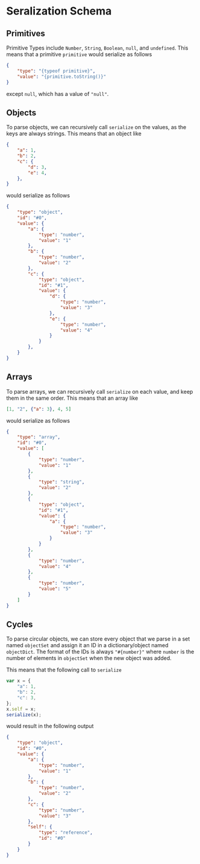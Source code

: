# Seralization Schema
## Primitives
Primitive Types include `Number`, `String`, `Boolean`, `null`, and `undefined`. This means that a primitive `primitive` would serialize as follows
```json
{
    "type": "{typeof primitive}",
    "value": "{primitive.toString()}"
}
```
except `null`, which has a value of `"null"`.

## Objects
To parse objects, we can recursively call `serialize` on the values, as the keys are always strings.  This means that an object like
```json
{
    "a": 1,
    "b": 2,
    "c": {
        "d": 3,
        "e": 4,
    },
}
```

would serialize as follows
```json
{
    "type": "object",
    "id": "#0",
    "value": {
        "a": {
            "type": "number",
            "value": "1"
        },
        "b": {
            "type": "number",
            "value": "2"
        },
        "c": {
            "type": "object",
            "id": "#1",
            "value": {
                "d": {
                    "type": "number",
                    "value": "3"
                },
                "e": {
                    "type": "number",
                    "value": "4"
                }
            }
        },
    }
}
```

## Arrays
To parse arrays, we can recursively call `serialize` on each value, and keep them in the same order. This means that an array like
```json
[1, "2", {"a": 3}, 4, 5]
```

would serialize as follows
```json
{
    "type": "array",
    "id": "#0",
    "value": [
        {
            "type": "number",
            "value": "1"
        },
        {
            "type": "string",
            "value": "2"
        },
        {
            "type": "object",
            "id": "#1",
            "value": {
                "a": {
                    "type": "number",
                    "value": "3"
                }
            }
        },
        {
            "type": "number",
            "value": "4"
        },
        {
            "type": "number",
            "value": "5"
        }
    ]
}
```
## Cycles
To parse circular objects, we can store every object that we parse in a set named `objectSet` and assign it an ID in a dictionary/object named `objectDict`. The format of the IDs is always `"#{number}"` where `number` is the number of elements in `objectSet` when the new object was added.

This means that the following call to `serialize`
```javascript
var x = {
    "a": 1,
    "b": 2,
    "c": 3,
};
x.self = x;
serialize(x);
```
would result in the following output
```json
{
    "type": "object",
    "id": "#0",
    "value": {
        "a": {
            "type": "number",
            "value": "1"
        },
        "b": {
            "type": "number",
            "value": "2"
        },
        "c": {
            "type": "number",
            "value": "3"
        },
        "self": {
            "type": "reference",
            "id": "#0"
        }
    }
}
```
